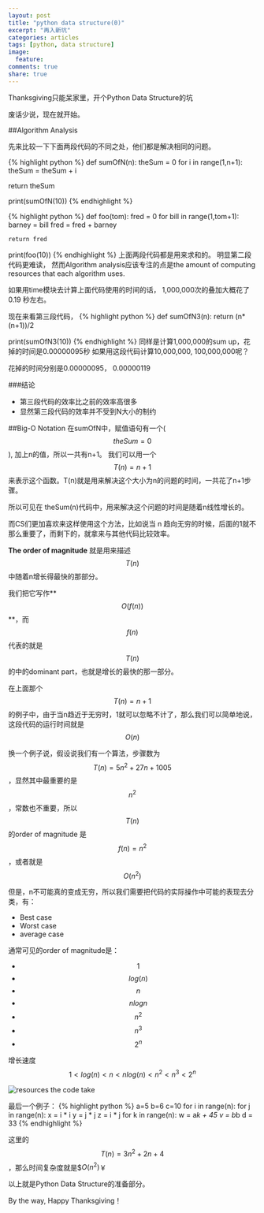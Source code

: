 ```yaml
---
layout: post
title: "python data structure(0)"
excerpt: "再入新坑"
categories: articles
tags: [python, data structure]
image:
  feature: 
comments: true
share: true
---
```

Thanksgiving只能呆家里，开个Python Data Structure的坑

废话少说，现在就开始。

##Algorithm Analysis

先来比较一下下面两段代码的不同之处，他们都是解决相同的问题。

{% highlight python %}
def sumOfN(n):
   theSum = 0
   for i in range(1,n+1):
       theSum = theSum + i

   return theSum

print(sumOfN(10))
{% endhighlight %}

{% highlight python %}
def foo(tom):
    fred = 0
    for bill in range(1,tom+1):
       barney = bill
       fred = fred + barney

    return fred

print(foo(10))
{% endhighlight %}
上面两段代码都是用来求和的。
明显第二段代码更难读，
然而Algorithm analysis应该专注的点是the amount of computing resources that each algorithm uses. 

如果用time模块去计算上面代码使用的时间的话，
1,000,000次的叠加大概花了0.19 秒左右。

现在来看第三段代码，
{% highlight python %}
def sumOfN3(n):
   return (n*(n+1))/2

print(sumOfN3(10))
{% endhighlight %}
同样是计算1,000,000的sum up，花掉的时间是0.00000095秒
如果用这段代码计算10,000,000, 100,000,000呢？

花掉的时间分别是0.00000095， 0.00000119

###结论
* 第三段代码的效率比之前的效率高很多
* 显然第三段代码的效率并不受到N大小的制约

##Big-O Notation
在sumOfN中，赋值语句有一个($$theSum = 0$$), 加上n的值，所以一共有n+1。 我们可以用一个$$T(n) = n + 1$$来表示这个函数。T(n)就是用来解决这个大小为n的问题的时间，一共花了n+1步骤。

所以可见在 theSum(n)代码中，用来解决这个问题的时间是随着n线性增长的。

而CS们更加喜欢来这样使用这个方法，比如说当 n 趋向无穷的时候，后面的1就不那么重要了，而剩下的，就拿来与其他代码比较效率。

**The order of magnitude** 就是用来描述$$T(n)$$中随着n增长得最快的那部分。

我们把它写作**$$O(f(n))$$**，而$$f(n)$$代表的就是$$T(n)$$的中的dominant part，也就是增长的最快的那一部分。

在上面那个$$T(n) = n + 1$$的例子中，由于当n趋近于无穷时，1就可以忽略不计了，那么我们可以简单地说，这段代码的运行时间就是$$O(n)$$

换一个例子说，假设说我们有一个算法，步骤数为$$T(n)=5n^2+27n+1005$$，显然其中最重要的是$$n^2$$，常数也不重要，所以$$T(n)$$的order of magnitude 是$$f(n)=n^2$$，或者就是$$O(n^2)$$

但是，n不可能真的变成无穷，所以我们需要把代码的实际操作中可能的表现去分类，有：
* Best case
* Worst case
* average case 

通常可见的order of magnitude是：

*  $$1$$
*  $$log(n)$$
*  $$n$$
*  $$nlogn$$
*  $$n^2$$
*  $$n^3$$
*  $$2^n$$

增长速度$$1 < log(n) < n < nlog(n) < n^2 < n^3 < 2^n$$

![resources the code take](http://interactivepython.org/courselib/static/pythonds/_images/newplot.png)

最后一个例子：
{% highlight python %}
a=5
b=6
c=10
for i in range(n):
   for j in range(n):
      x = i * i
      y = j * j
      z = i * j
for k in range(n):
   w = a*k + 45
   v = b*b
d = 33
{% endhighlight %}

这里的$$T(n)=3n^2 + 2n + 4$$，那么时间复杂度就是$$O(n^2)$￥

以上就是Python Data Structure的准备部分。

By the way, Happy Thanksgiving！
